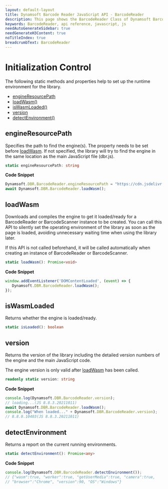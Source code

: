 ```yaml
---
layout: default-layout
title: Dynamsoft Barcode Reader JavaScript API - BarcodeReader
description: This page shows the BarcodeReader Class of Dynamsoft Barcode Reader JavaScript SDK.
keywords: BarcodeReader, api reference, javascript, js
needAutoGenerateSidebar: true
needGenerateH3Content: true
noTitleIndex: true
breadcrumbText: BarcodeReader
---
```


# Initialization Control

The following static methods and properties help to set up the runtime environment for the library.

* [engineResourcePath](#engineresourcepath)
* [loadWasm()](#loadwasm)
* [isWasmLoaded()](#iswasmloaded)
* [version](#version)
* [detectEnvironment()](#detectenvironment)

## engineResourcePath

Specifies the path to find the engine(s). The property needs to be set before [loadWasm](#loadwasm). If not specified, the library will try to find the engine in the same location as the main JavaScript file (dbr.js).

```typescript
static engineResourcePath: string
```

**Code Snippet**

```js
Dynamsoft.DBR.BarcodeReader.engineResourcePath = "https://cdn.jsdelivr.net/npm/dynamsoft-javascript-barcode@9.0.0/dist/";
await Dynamsoft.DBR.BarcodeReader.loadWasm();
```

## loadWasm

Downloads and compiles the engine to get it loaded/ready for a BarcodeReader or BarcodeScanner instance to be created. You can call this API to silently set the operating environment of the library as soon as the page is loaded, avoiding unnecessary waiting time when using the library later.

If this API is not called beforehand, it will be called automatically when creating an instance of BarcodeReader or BarcodeScanner.

```typescript
static loadWasm(): Promise<void>
```

**Code Snippet**

```js
window.addEventListener('DOMContentLoaded', (event) => {
   Dynamsoft.DBR.BarcodeReader.loadWasm();
});
```

## isWasmLoaded

Returns whether the engine is loaded/ready.

```typescript
static isLoaded(): boolean
```

## version

Returns the version of the library including the detailed version numbers of the engine and the main JavaScript code.

The engine version is only valid after [loadWasm](#loadwasm) has been called.

```typescript
readonly static version: string
```

**Code Snippet**

```js
console.log(Dynamsoft.DBR.BarcodeReader.version);
// loading...(JS 8.8.3.20211011)
await Dynamsoft.DBR.BarcodeReader.loadWasm();
console.log("When loaded..." + Dynamsoft.DBR.BarcodeReader.version);
// 8.8.0.10403(JS 8.8.3.20211011)
```

## detectEnvironment

Returns a report on the current running environments.

```typescript
static detectEnvironment(): Promise<any>
```

**Code Snippet**

```js
console.log(Dynamsoft.DBR.BarcodeReader.detectEnvironment());
// {"wasm":true, "worker":true, "getUserMedia":true, "camera":true, 
// "browser":"Chrome", "version":90, "OS":"Windows"}
```

